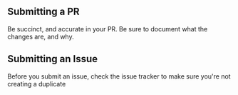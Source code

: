 ## Submitting a PR
Be succinct, and accurate in your PR. Be sure to document what the changes are, and why.

## Submitting an Issue
Before you submit an issue, check the issue tracker to make sure you're not creating a duplicate
